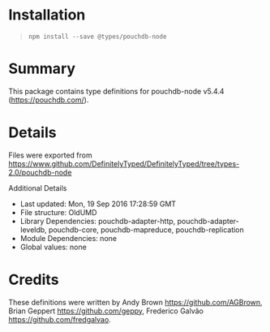 # Installation
> `npm install --save @types/pouchdb-node`

# Summary
This package contains type definitions for pouchdb-node v5.4.4 (https://pouchdb.com/).

# Details
Files were exported from https://www.github.com/DefinitelyTyped/DefinitelyTyped/tree/types-2.0/pouchdb-node

Additional Details
 * Last updated: Mon, 19 Sep 2016 17:28:59 GMT
 * File structure: OldUMD
 * Library Dependencies: pouchdb-adapter-http, pouchdb-adapter-leveldb, pouchdb-core, pouchdb-mapreduce, pouchdb-replication
 * Module Dependencies: none
 * Global values: none

# Credits
These definitions were written by Andy Brown <https://github.com/AGBrown>, Brian Geppert <https://github.com/geppy>, Frederico Galvão <https://github.com/fredgalvao>.
